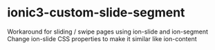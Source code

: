 # ionic3-custom-slide-segment
Workaround for sliding / swipe pages using ion-slide and ion-segment
Change ion-slide CSS properties to make it similar like ion-content
